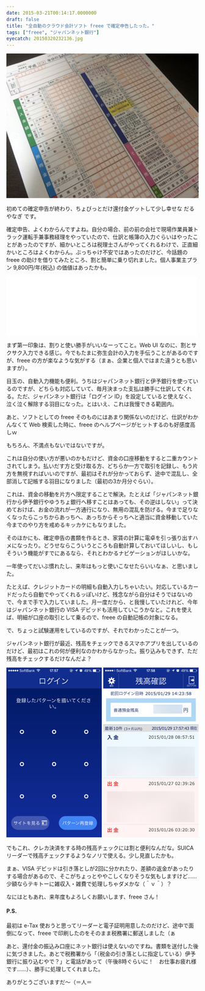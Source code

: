 ```yaml
---
date: 2015-03-21T00:14:17.0000000
draft: false
title: "全自動のクラウド会計ソフト freee で確定申告したった。"
tags: ["freee", "ジャパンネット銀行"]
eyecatch: 20150320232136.jpg
---
```

<p><span itemscope itemtype="http://schema.org/Photograph"><img src="20150320232136.jpg" alt="f:id:daruyanagi:20150320232136j:plain" title="f:id:daruyanagi:20150320232136j:plain" class="hatena-fotolife" itemprop="image"></span></p><p>初めての確定申告が終わり、ちょびっとだけ還付金ゲットして少し幸せな だるやなぎ です。</p><p>確定申告、よくわからんですよね。自分の場合、前の前の会社で現場作業員兼トラック運転手兼事務経理をやっていたので、仕訳と帳簿の入力ぐらいはやったことがあったのですが、細かいところは税理士さんがやってくれるわけで、正直細かいところはよくわからん。ぶっちゃけ不安ではあったのだけど、今話題の freee の助けを借りてみたところ、割と簡単に乗り切れました。個人事業主プラン 9,800円/年(税込) の価値はあったかも。</p><p><iframe src="//hatenablog-parts.com/embed?url=http%3A%2F%2Fwww.freee.co.jp%2F" title="会計ソフト「freee(フリー)」｜全自動のクラウド会計ソフト" class="embed-card embed-webcard" scrolling="no" frameborder="0" style="display: block; width: 100%; height: 155px; max-width: 500px; margin: 10px 0px;"><a href="http://www.freee.co.jp/">会計ソフト「freee(フリー)」｜全自動のクラウド会計ソフト</a></iframe></p><p>まず第一印象は、割りと使い勝手がいいなーってこと。Web UI なのに、割とサクサク入力できる感じ。今でもたまに弥生会計の入力を手伝うことがあるのですが、freee の方が楽なような気がする（まぁ、企業と個人ではまた違うとも思いますが）。</p><p>目玉の、自動入力機能も便利。うちはジャパンネット銀行と伊予銀行を使っているのですが、どちらも対応していて、毎月決まった支払は勝手に仕訳してくれる。ただ、ジャパンネット銀行は「ログイン ID」を設定していると使えなく、泣く泣く解除する羽目になった。とはいえ、これは我慢できる範囲内。</p><p>あと、ソフトとしての freee そのものにはあまり関係ないのだけど、仕訳がわかんなくて Web 検索した時に、freee のヘルプページがヒットするのも好感度高しｗ</p><p>もちろん、不満点もないではないですが。</p><p>これは自分の使い方が悪いのかもだけど、資金の口座移動をすると二重カウントされてしまう。払いだす方と受け取る方、どちらか一方で取引を記録し、もう片方を無視すればいいのですが、最初はそれが分かっておらず、途中で混乱し、全部消して記帳する羽目になりました（最初の3か月分ぐらい）。</p><p>これは、資金の移動を片方へ限定することで解決。たとえば「ジャパンネット銀行から伊予銀行やゆうちょ銀行へ移すことはあっても、その逆はしない」って決めておけば、お金の流れが一方通行になり、無用の混乱を防げる。今まで足りなくなったらこっちからあっちへ、あっちからそっちへと適当に資金移動していた今までのやり方を戒めるキッカケにもなりました。</p><p>そのほかにも、確定申告の書類を作るとき、家賃の計算に電卓を引っ張り出すハメになったり。どうせならこういうところも自動計算しておいてほしいし、もしそういう機能がすでにあるなら、それとわかるナビゲーションがほしいかな。</p><p>一年使ってだいぶ慣れたし、来年はもっと使いこなせたらいいなぁ、と思いました。</p><p>たとえば、クレジットカードの明細も自動入力しちゃいたい。対応しているカードだったら自動でやってくれるッぽいけど、残念ながら自分はそうではないので、今まで手で入力していました。月一度だから、と我慢していたけれど、今年はジャパンネット銀行の VISA デビッドも活用していこうかなと。これを使えば、明細が口座の取引として乗るので、freee の自動記帳の対象になる。</p><p>で、ちょっと試験運用をしているのですが、それでわかったことが一つ。</p><p>ジャパンネット銀行が最近、残高をチェックできるスマホアプリを出しているのだけど、最初はこれの何が便利なのかわからなかった。振り込みもできず、ただ残高をチェックするだけなんだよ？</p><p><span itemscope itemtype="http://schema.org/Photograph"><img src="20150320235537.png" alt="f:id:daruyanagi:20150320235537p:plain:w250" title="f:id:daruyanagi:20150320235537p:plain:w250" class="hatena-fotolife" style="width:250px" itemprop="image"></span> <span itemscope itemtype="http://schema.org/Photograph"><img src="20150320235541.png" alt="f:id:daruyanagi:20150320235541p:plain:w250" title="f:id:daruyanagi:20150320235541p:plain:w250" class="hatena-fotolife" style="width:250px" itemprop="image"></span></p><p>でもこれ、クレカ決済をする時の残高チェックには割と便利なんだな。SUICA リーダーで残高チェックするようなノリで使える。少し見直したかも。</p><p>まぁ、VISA デビッドは引き落としが2回に分かれたり、差額の返金があったりする場合があるので、そこがちょっとややこしくなりそうな気もしますけど……少額ならテキトーに雑収入・雑費で処理しちゃダメかな（＾ｖ＾）？</p><p>なにはともあれ、来年度もよろしくお願いします、freee さん！</p>

<div class="section">
<h4>P.S.</h4>
<p>最初は e-Tax 使おうと思ってリーダーと電子証明用意したのだけど、途中で面倒になって、freee で印刷したのをそのまま税務署に郵送しました（ぁ</p><p>あと、還付金の振込み口座にネット銀行は使えないのですね。書類を送付した後に気づきました。あとで税務署から「（税金の引き落としに指定している）伊予銀行に振り込むやで？」と電話があって（午後8時ぐらいに！　お仕事お疲れ様です……）、勝手に処理してくれました。</p><p>ありがとうございますだ～（＝人＝</p>

</div>